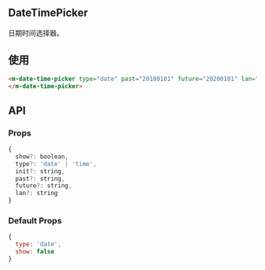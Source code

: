 ## DateTimePicker

日期时间选择器。

## 使用

```html
<m-date-time-picker type="date" past="20180101" future="20200101" lan="zh-cn" show>
</m-date-time-picker>
```

## API

### Props

```jsx
{
  show?: boolean,
  type?: 'date' | 'time',
  init?: string,
  past?: string,
  future?: string,
  lan?: string
}
```

### Default Props

```jsx
{
  type: 'date',
  show: false
}
```